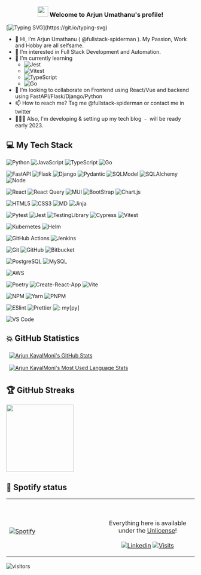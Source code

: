 <h3 align="center" color="#61dbfb">
  <img src="https://media.giphy.com/media/hvRJCLFzcasrR4ia7z/giphy.gif" width="28">
  Welcome to Arjun Umathanu's profile!
<!--   <img src="https://media.giphy.com/media/du3J3cXyzhj75IOgvA/giphy.gif" width="100> -->

</h3>

<p align="center">

[![Typing SVG](https://readme-typing-svg.herokuapp.com?font=Fira+Code&color=%23F72470&size=14&center=true&vCenter=true&multiline=true&width=900&height=100&lines=Full+Stack+Developer+with+5%2B+years++of+experience+in+development+and+overall+12%2B+years+of+experience+in+IT.;I+speak+Tamil%2C+Malayalam+%26+English+but+I+write+Python%2C+JavaScript+%26+Go.;My+favorites+are+React+and+FastAPI+stacks..)](https://git.io/typing-svg)

</p>

- 👋 Hi, I’m Arjun Umathanu ( @fullstack-spiderman ). My Passion, Work and Hobby are all selfsame.
- 👀 I’m interested in Full Stack Development and Automation.
- 🌱 I’m currently learning 
  - ![Jest](https://img.shields.io/badge/Jest-323330?style=for-the-badge&logo=Jest&logoColor=white) 
  - ![Vitest](https://img.shields.io/badge/Vitest-1e1e20?style=for-the-badge&logo=Vitest)
  - ![TypeScript](https://img.shields.io/badge/TypeScript-007ACC?style=for-the-badge&logo=typescript&logoColor=white)
  - ![Go](https://img.shields.io/badge/-Go-007D9C?logo=go&style=for-the-badge&logoColor=white)
- 💞️ I’m looking to collaborate on Frontend using React/Vue and backend using FastAPI/Flask/Django/Python
- 📫 How to reach me? Tag me @fullstack-spiderman or contact me in twitter
- 👷🏽‍♂️ Also, I'm developing & setting up my tech blog ﹣ will be ready early 2023.

## 💻 My Tech Stack
![Python](https://img.shields.io/badge/Python-14354C?style=for-the-badge&logo=python&logoColor=white)
![JavaScript](https://img.shields.io/badge/-JavaScript-%23F7DF1C?style=for-the-badge&logo=javascript&logoColor=000000&labelColor=%23F7DF1C&color=%23FFCE5A)
![TypeScript](https://img.shields.io/badge/TypeScript-007ACC?style=for-the-badge&logo=typescript&logoColor=white)
![Go](https://img.shields.io/badge/-Go-007D9C?logo=go&style=for-the-badge&logoColor=white)

![FastAPI](https://img.shields.io/badge/FastAPI-26a699?style=for-the-badge&logo=fastapi&logoColor=white)
![Flask](https://img.shields.io/badge/-Flask-999?logo=flask&style=for-the-badge)
![Django](https://img.shields.io/badge/-django-0C4B33?logo=django&style=for-the-badge)
![Pydantic](https://img.shields.io/badge/pydantic-ed5487?style=for-the-badge&logo=python&logoColor=white)
![SQLModel](https://img.shields.io/badge/sqlmodel-e576c2?style=for-the-badge&logo=fastapi)
![SQLAlchemy](https://img.shields.io/badge/-SQLAlchemy-770000?logo=python&style=for-the-badge&logoColor=white)
![Node](https://img.shields.io/badge/Node.js-43853D?style=for-the-badge&&logo=node.js&logoColor=white)

![React](https://img.shields.io/badge/-React-%23282C34?style=for-the-badge&logo=react)
![React Query](https://img.shields.io/badge/ReactQuery-3e4349?style=for-the-badge&logo=reactquery&logoColor=#f59e0b)
![MUI](https://img.shields.io/badge/MUI-000?style=for-the-badge&logo=mui&logoColor=#0072E5)
![BootStrap](https://img.shields.io/badge/Bootstrap-563D7C?style=for-the-badge&logo=bootstrap&logoColor=white)
![Chart.js](https://img.shields.io/badge/-Chart.js-fff?logo=chart.js&style=for-the-badge)

![HTML5](https://img.shields.io/badge/-HTML5-%23E44D27?style=for-the-badge&logo=html5&logoColor=ffffff)
![CSS3](https://img.shields.io/badge/-CSS3-%231572B6?style=for-the-badge&&logo=css3)
![MD](https://img.shields.io/badge/Markdown-000000?style=for-the-badge&logo=markdown&logoColor=white)
![Jinja](https://img.shields.io/badge/-jinja-AA0000?logo=jinja&style=for-the-badge)

![Pytest](https://img.shields.io/badge/pytest-3e4349?style=for-the-badge&logo=pytest&logoColor=yellow)
![Jest](https://img.shields.io/badge/Jest-323330?style=for-the-badge&logo=Jest&logoColor=white)
![TestingLibrary](https://img.shields.io/badge/testing%20library-323330?style=for-the-badge&logo=testing-library&logoColor=red)
![Cypress](https://img.shields.io/badge/Cypress-EFFCF8?style=for-the-badge&logo=Cypress&logoColor=black)
![Vitest](https://img.shields.io/badge/Vitest-1e1e20?style=for-the-badge&logo=Vitest)

![Kubernetes](https://img.shields.io/badge/kubernetes-000?style=for-the-badge&logo=kubernetes&logoColor=#3371e3)
![Helm](https://img.shields.io/badge/helm-091C84?style=for-the-badge&logo=helm&logoColor=blue)

![GitHub Actions](https://img.shields.io/badge/-github%20actions-000?style=for-the-badge&logo=github-actions)
![Jenkins](https://img.shields.io/badge/-jenkins-fff?style=for-the-badge&logo=jenkins)

![Git](https://img.shields.io/badge/-Git-%23F05032?style=for-the-badge&logo=git&logoColor=%23ffffff)
![GitHub](https://img.shields.io/badge/-GitHub-grey?logo=github&style=for-the-badge&logoColor=black)
![Bitbucket](https://img.shields.io/badge/-Bitbucket-0052cc?logo=bitbucket&style=for-the-badge&logoColor=white)

![PostgreSQL](https://img.shields.io/badge/PostgreSQL-316192?style=for-the-badge&logo=postgresql&logoColor=white)
![MySQL](https://img.shields.io/badge/MySQL-00000F?style=for-the-badge&logo=mysql&logoColor=white)

![AWS](https://img.shields.io/badge/Amazon_AWS-232F3E?style=for-the-badge&logo=amazon-aws&logoColor=white)

![Poetry](https://img.shields.io/badge/poetry-000?style=for-the-badge&logo=poetry&logoColor=#0072E5)
![Create-React-App](https://img.shields.io/badge/-CRA-303846?style=for-the-badge&logo=create-react-app&logoColor=297D69)
![Vite](https://img.shields.io/badge/-VITE-1E1E20?style=for-the-badge&logo=vite)

![NPM](https://img.shields.io/badge/npm-000?style=for-the-badge&logo=npm&logoColor=#0072E5)
![Yarn](https://img.shields.io/badge/yarn-fff?style=for-the-badge&logo=yarn&logoColor=#0072E5)
![PNPM](https://img.shields.io/badge/-PNPM-242526?style=for-the-badge&logo=pnpm)

![ESlint](https://img.shields.io/badge/-ESLint-%234B32C3?style=for-the-badge&logo=eslint)
![Prettier](https://img.shields.io/badge/-prettier-1A2B34?logo=prettier&style=for-the-badge)
![: my[py]](https://img.shields.io/badge/-mypy-2A5ADF?logo=python&style=for-the-badge&logoColor=white)

![VS Code](https://img.shields.io/badge/-VSCode-2C2C31?style=for-the-badge&logo=visual-studio-code&logoColor=blue)

## 💥 GitHub Statistics
<!---
fullstack-spiderman/fullstack-spiderman is a ✨ special ✨ repository because its `README.md` (this file) appears on your GitHub profile.
You can click the Preview link to take a look at your changes. # 24292F , 081E3C
--->

<a href="https://github.com/fullstack-spiderman">
<!--   <img align="center" style="margin:0.5rem" src="https://github-readme-stats.vercel.app/api?username=fullstack-spiderman&show_icons=true&line_height=27&count_private=true&title_color=5FDAFA&text_color=c9cacc&icon_color=F7AF00&bg_color=161B22" alt="Arjun KayalMoni's GitHub Stats" />
</a>

<a href="https://github.com/fullstack-spiderman">
  <img align="center" style="margin:0.5rem" src="https://github-readme-stats.vercel.app/api/top-langs/?username=fullstack-spiderman&hide=html,css&title_color=5FDAFA&text_color=c9cacc&icon_color=F7AF00&bg_color=161B22" alt="Arjun KayalMoni's Most Used Language Stats" />
</a> -->
    <img align="center" style="margin:0.5rem" src="https://github-readme-stats.vercel.app/api?username=fullstack-spiderman&theme=react&show_icons=true&line_height=27&count_private=true&title_color=5FDAFA&text_color=c9cacc&icon_color=F7AF00&bg_color=161B22" alt="Arjun KayalMoni's GitHub Stats" />
</a>

<a href="https://github.com/fullstack-spiderman">
  <img align="center" style="margin:0.5rem" src="https://github-readme-stats.vercel.app/api/top-langs/?username=fullstack-spiderman&theme=react&hide=html,css&title_color=5FDAFA&text_color=c9cacc&icon_color=F7AF00&bg_color=161B22" alt="Arjun KayalMoni's Most Used Language Stats" />
</a>

## 🏆 GitHub Streaks

<img height="180em" src="https://github-readme-streak-stats.herokuapp.com?user=fullstack-spiderman&theme=react&hide_border=false&date_format=M%20j%5B%2C%20Y%5D&background=161B22" />

<!-- [![Readme Card](https://github-readme-stats.vercel.app/api/pin/?username=fullstack-spiderman&theme=react&repo=fullstack-spiderman&show_owner=true)](https://github.com/fullstack-spiderman/fullstack-spiderman) -->


<!--
<details>

  [![Arjun KayalMoni's wakatime stats](https://github-readme-stats.vercel.app/api/wakatime?username=fullstack-spiderman&theme=react)](https://github.com/fullstack-spiderman/github-readme-stats)

</details> -->
<!-- -->
## 🎵 Spotify status
<table width="100%">
  <tr>
  <td width="50%">

  &nbsp; <br> [![Spotify](https://novatorem.vercel.app/api/spotify)](https://open.spotify.com/user/31gt2sb46xptk4eg3mppuy2mmtvy)

  </td>
  <td width="50%">

  <br><p align="center">Everything here is available under the [Unlicense](https://choosealicense.com/licenses/unlicense/)!<br><br>
  [![Linkedin](https://img.shields.io/badge/linked-in-369?style=flat-square&logo=linkedin&logoColor=white&color=blue)](https://www.linkedin.com/in/arjun-umathanu/)
  [![Visits](https://komarev.com/ghpvc/?username=fullstack-spiderman&logo=GitHub&label=github%20visits&color=336699&logoColor=white&style=flat-square)](https://github.com/fullstack-spiderman)
  </p>
  </td>

</table>

<!-- <details>
<summary><b>☄️ Github Streaks</b></summary>

<br />
<img height="180em" src="https://github-readme-streak-stats.herokuapp.com?user=fullstack-spiderman&theme=react&hide_border=true&date_format=M%20j%5B%2C%20Y%5D&background=161B22" />
</details> -->


  ![visitors](https://visitor-badge.laobi.icu/badge?page_id=fullstack-spiderman.fullstack-spiderman)
